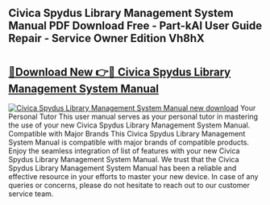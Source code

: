 ## Civica Spydus Library Management System Manual PDF Download Free - Part-kAI User Guide Repair - Service Owner Edition Vh8hX

# <h2><a href="http://bc58412.oget.top/?id=Civica+Spydus+Library+Management+System+Manual">🔗Download New 👉🔴 Civica Spydus Library Management System Manual</a></h2>

[![Civica Spydus Library Management System Manual new download](https://i.imgur.com/5g1atiW.png)](http://bc58412.oget.top/?id=Civica+Spydus+Library+Management+System+Manual)
Your Personal Tutor This user manual serves as your personal tutor in mastering the use of your new Civica Spydus Library Management System Manual. Compatible with Major Brands This Civica Spydus Library Management System Manual is compatible with major brands of compatible products. Enjoy the seamless integration of list of features with your new Civica Spydus Library Management System Manual. We trust that the Civica Spydus Library Management System Manual has been a reliable and effective resource in your efforts to master your new device. In case of any queries or concerns, please do not hesitate to reach out to our customer service team.
